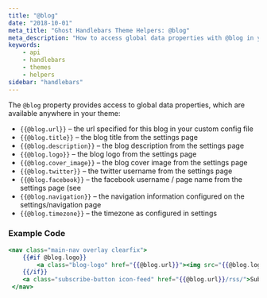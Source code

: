 ```yaml
---
title: "@blog"
date: "2018-10-01"
meta_title: "Ghost Handlebars Theme Helpers: @blog"
meta_description: "How to access global data properties with @blog in your Ghost theme. Read more 👉"
keywords:
    - api
    - handlebars
    - themes
    - helpers
sidebar: "handlebars"
---
```


The `@blog` property provides access to global data properties, which are available anywhere in your theme:

- `{{@blog.url}}` – the url specified for this blog in your custom config file
- `{{@blog.title}}` – the blog title from the settings page
- `{{@blog.description}}` – the blog description from the settings page
- `{{@blog.logo}}` – the blog logo from the settings page
- `{{@blog.cover_image}}` – the blog cover image from the settings page
- `{{@blog.twitter}}` – the twitter username from the settings page 
- `{{@blog.facebook}}` – the facebook username / page name from the settings page (see 
- `{{@blog.navigation}}` – the navigation information configured on the settings/navigation page
- `{{@blog.timezone}}` – the timezone as configured in settings

### Example Code

```handlebars
<nav class="main-nav overlay clearfix">
    {{#if @blog.logo}}
        <a class="blog-logo" href="{{@blog.url}}"><img src="{{@blog.logo}}" alt="Blog Logo" /></a>
    {{/if}}
    <a class="subscribe-button icon-feed" href="{{@blog.url}}/rss/">Subscribe</a>
 </nav>
```
